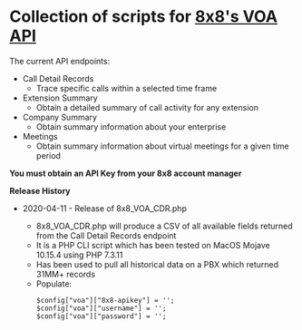 # Collection of scripts for [8x8's VOA API](https://8x8gateway-voanalytics.apigee.io)

The current API endpoints:
* Call Detail Records
  * Trace specific calls within a selected time frame
* Extension Summary
  * Obtain a detailed summary of call activity for any extension
* Company Summary
  * Obtain summary information about your enterprise
* Meetings
  * Obtain summary information about virtual meetings for a given time period
  
**You must obtain an API Key from your 8x8 account manager**

**Release History**

  * 2020-04-11 - Release of 8x8_VOA_CDR.php

    * 8x8_VOA_CDR.php will produce a CSV of all available fields returned from the Call Detail Records endpoint
    * It is a PHP CLI script which has been tested on MacOS Mojave 10.15.4 using PHP 7.3.11
    * Has been used to pull all historical data on a PBX which returned 31MM+ records
    * Populate: 
      ```
      $config["voa"]["8x8-apikey"] = '';
      $config["voa"]["username"] = '';
      $config["voa"]["password"] = '';
      ```
